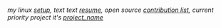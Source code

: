 ###### my linux [setup](https://github.com/waflya-xleb/dotfiles), text text [resume](https://), open source [contribution list](https://), current priority project it's [project_name](https://)
